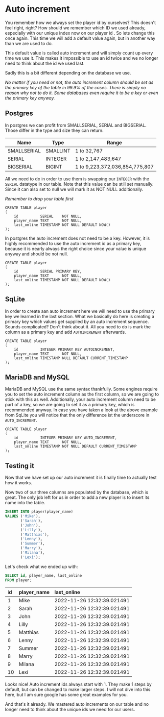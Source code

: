 # Auto increment

You remember how we always set the player id by ourselves? This doesn't feel right, right? How should we remember
which ID we used already, especially with our unique index now on our player id . So lets change this once again.
This time we will add a default value again, but in another way than we are used to do.

This default value is called auto increment and will simply count up every time we use it. This makes it impossible
to use an id twice and we no longer need to think about the id we used last.

Sadly this is a bit different depending on the database we use.

*No matter if you need or not, the auto increment column should be set as the primary key of the table in 99.9% of the
cases. There is simply no reason why not to do it. Some databases even require it to be a key or even the primary
key anyway.*

## Postgres

In postgres we can profit from SMALLSERIAL, SERIAL and BIGSERIAL. Those differ in the type and size they can return.

| Name        | Type     | Range                          |
|-------------|----------|--------------------------------|
| SMALLSERIAL | SMALLINT | 1 to 32,767                    |
| SERIAL      | INTEGER  | 1 to 2,147,483,647             |
| BIGSERIAL   | BIGINT   | 1 to 9,223,372,036,854,775,807 |

All we need to do in order to use them is swapping our `INTEGER` with the `SERIAL` datatype in our table. Note that
this value can be still set manually. Since it can also set to null we will mark it as NOT NULL additionally.

*Remember to drop your table first*

```postgresql
CREATE TABLE player
(
    id          SERIAL    NOT NULL,
    player_name TEXT      NOT NULL,
    last_online TIMESTAMP NOT NULL DEFAULT NOW()
);
```

In postgres the auto increment does not need to be a key. However, it is highly recommended to use the auto increment
id as a primary key, because it is nearly always the right choice since your value is unique anyway and should be
not null.

```postgresql
CREATE TABLE player
(
    id          SERIAL PRIMARY KEY,
    player_name TEXT      NOT NULL,
    last_online TIMESTAMP NOT NULL DEFAULT NOW()
);
```

## SqLite

In order to create aan auto increment here we will need to use the primary key we learned in the
last section. What we basically do here is creating a primary key which values get supplied by an auto increment
sequence. Sounds complicated? Don't think about it. All you need to do is mark the column as a primary key and add
`AUTOINCREMENT` afterwards.

```sqlite
CREATE TABLE player
(
    id          INTEGER PRIMARY KEY AUTOINCREMENT,
    player_name TEXT      NOT NULL,
    last_online TIMESTAMP NULL DEFAULT CURRENT_TIMESTAMP
);
```

## MariaDB and MySQL

MariaDB and MySQL use the same syntax thankfully. Some engines require you to set the auto increment column as the
first column, so we are going to stick with this as well. Additionally, your auto increment column need to be part of
a key, so we are going to set it as a primary key, which is recommended anyway. In case you have taken a look at the
above example from SqLite you will notice that the only difference ist the underscore in `AUTO_INCREMENT`.

```mariadb
CREATE TABLE player
(
    id          INTEGER PRIMARY KEY AUTO_INCREMENT,
    player_name TEXT      NOT NULL,
    last_online TIMESTAMP NOT NULL DEFAULT CURRENT_TIMESTAMP
);
```

## Testing it

Now that we have set up our auto increment it is finally time to actually test how it works.

Now two of our three columns are populated by the database, which is great. The only job left for us in order to add
a new player is to insert its name into the table.

```sql
INSERT INTO player(player_name)
VALUES ('Mike'),
       ('Sarah'),
       ('John'),
       ('Lilly'),
       ('Matthias'),
       ('Lenny'),
       ('Summer'),
       ('Marry'),
       ('Milana'),
       ('Lexi');
```

Let's check what we ended up with:

```sql
SELECT id, player_name, last_online
FROM player;
```

| id  | player\_name | last\_online               |
|:----|:-------------|:---------------------------|
| 1   | Mike         | 2022-11-26 12:32:39.021491 |
| 2   | Sarah        | 2022-11-26 12:32:39.021491 |
| 3   | John         | 2022-11-26 12:32:39.021491 |
| 4   | Lilly        | 2022-11-26 12:32:39.021491 |
| 5   | Matthias     | 2022-11-26 12:32:39.021491 |
| 6   | Lenny        | 2022-11-26 12:32:39.021491 |
| 7   | Summer       | 2022-11-26 12:32:39.021491 |
| 8   | Marry        | 2022-11-26 12:32:39.021491 |
| 9   | Milana       | 2022-11-26 12:32:39.021491 |
| 10  | Lexi         | 2022-11-26 12:32:39.021491 |

Looks nice! Auto increment ids always start with 1. They make 1 steps by default, but can be changed to make larger
steps. I will not dive into this here, but I am sure google has some great examples for you.

And that's it already. We mastered auto increments on our table and no longer need to think about the unique ids we
need for our users.

